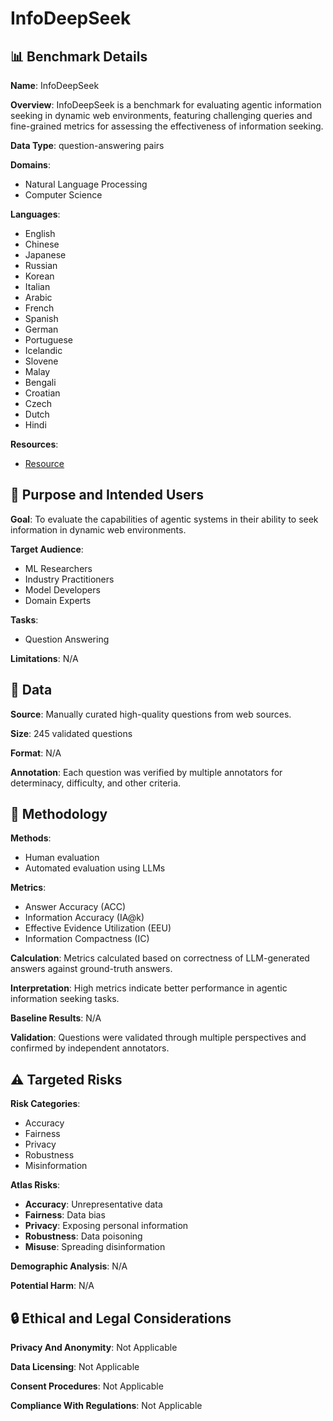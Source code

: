 # InfoDeepSeek

## 📊 Benchmark Details

**Name**: InfoDeepSeek

**Overview**: InfoDeepSeek is a benchmark for evaluating agentic information seeking in dynamic web environments, featuring challenging queries and fine-grained metrics for assessing the effectiveness of information seeking.

**Data Type**: question-answering pairs

**Domains**:
- Natural Language Processing
- Computer Science

**Languages**:
- English
- Chinese
- Japanese
- Russian
- Korean
- Italian
- Arabic
- French
- Spanish
- German
- Portuguese
- Icelandic
- Slovene
- Malay
- Bengali
- Croatian
- Czech
- Dutch
- Hindi

**Resources**:
- [Resource](https://infodeepseek.github.io/)

## 🎯 Purpose and Intended Users

**Goal**: To evaluate the capabilities of agentic systems in their ability to seek information in dynamic web environments.

**Target Audience**:
- ML Researchers
- Industry Practitioners
- Model Developers
- Domain Experts

**Tasks**:
- Question Answering

**Limitations**: N/A

## 💾 Data

**Source**: Manually curated high-quality questions from web sources.

**Size**: 245 validated questions

**Format**: N/A

**Annotation**: Each question was verified by multiple annotators for determinacy, difficulty, and other criteria.

## 🔬 Methodology

**Methods**:
- Human evaluation
- Automated evaluation using LLMs

**Metrics**:
- Answer Accuracy (ACC)
- Information Accuracy (IA@k)
- Effective Evidence Utilization (EEU)
- Information Compactness (IC)

**Calculation**: Metrics calculated based on correctness of LLM-generated answers against ground-truth answers.

**Interpretation**: High metrics indicate better performance in agentic information seeking tasks.

**Baseline Results**: N/A

**Validation**: Questions were validated through multiple perspectives and confirmed by independent annotators.

## ⚠️ Targeted Risks

**Risk Categories**:
- Accuracy
- Fairness
- Privacy
- Robustness
- Misinformation

**Atlas Risks**:
- **Accuracy**: Unrepresentative data
- **Fairness**: Data bias
- **Privacy**: Exposing personal information
- **Robustness**: Data poisoning
- **Misuse**: Spreading disinformation

**Demographic Analysis**: N/A

**Potential Harm**: N/A

## 🔒 Ethical and Legal Considerations

**Privacy And Anonymity**: Not Applicable

**Data Licensing**: Not Applicable

**Consent Procedures**: Not Applicable

**Compliance With Regulations**: Not Applicable
